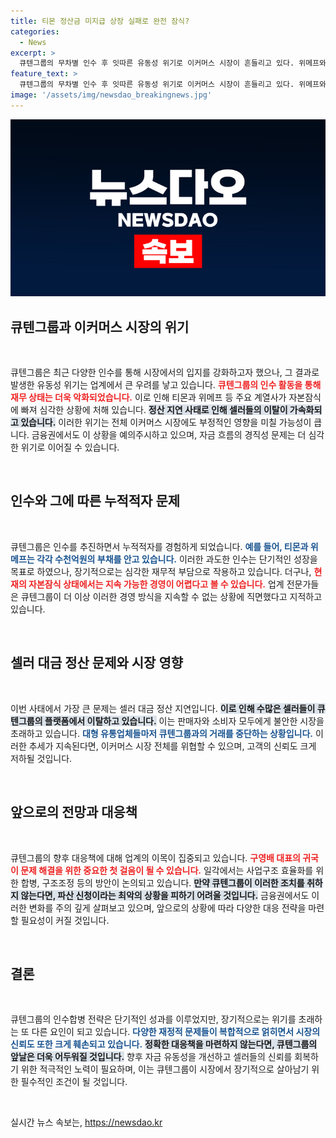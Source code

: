 ```yaml
---
title: 티몬 정산금 미지급 상장 실패로 완전 잠식?
categories:
  - News
excerpt: >
  큐텐그룹의 무차별 인수 후 잇따른 유동성 위기로 이커머스 시장이 흔들리고 있다. 위메프와 티몬의 셀러 대금 정산 지연 사태가 확산하며 자본잠식 우려가 커지는 가운데, 구영배 대표의 귀국이 과연 돌파구가 될 수 있을지注목된다.
feature_text: >
  큐텐그룹의 무차별 인수 후 잇따른 유동성 위기로 이커머스 시장이 흔들리고 있다. 위메프와 티몬의 셀러 대금 정산 지연 사태가 확산하며 자본잠식 우려가 커지는 가운데, 구영배 대표의 귀국이 과연 돌파구가 될 수 있을지注목된다.
image: '/assets/img/newsdao_breakingnews.jpg'
---
```


<p><img src="/assets/img/newsdao_breakingnews.jpg" alt="koreaapp 속보" /></p>

<h2 data-ke-size="size26">큐텐그룹과 이커머스 시장의 위기</h2>

<p data-ke-size="size16">&nbsp;</p>

<p>큐텐그룹은 최근 다양한 인수를 통해 시장에서의 입지를 강화하고자 했으나, 그 결과로 발생한 유동성 위기는 업계에서 큰 우려를 낳고 있습니다. <b><span style="color: #ee2323;">큐텐그룹의 인수 활동을 통해 재무 상태는 더욱 악화되었습니다.</span></b> 이로 인해 티몬과 위메프 등 주요 계열사가 자본잠식에 빠져 심각한 상황에 처해 있습니다. <b><span style="background-color: #21538527;">정산 지연 사태로 인해 셀러들의 이탈이 가속화되고 있습니다.</span></b> 이러한 위기는 전체 이커머스 시장에도 부정적인 영향을 미칠 가능성이 큽니다. 금융권에서도 이 상황을 예의주시하고 있으며, 자금 흐름의 경직성 문제는 더 심각한 위기로 이어질 수 있습니다.</p>

<p data-ke-size="size16">&nbsp;</p>

<h2 data-ke-size="size26">인수와 그에 따른 누적적자 문제</h2>

<p data-ke-size="size16">&nbsp;</p>

<p>큐텐그룹은 인수를 추진하면서 누적적자를 경험하게 되었습니다. <b><span style="color: #1a5490;">예를 들어, 티몬과 위메프는 각각 수천억원의 부채를 안고 있습니다.</span></b> 이러한 과도한 인수는 단기적인 성장을 목표로 하였으나, 장기적으로는 심각한 재무적 부담으로 작용하고 있습니다. 더구나, <b><span style="color: #ee2323;">현재의 자본잠식 상태에서는 지속 가능한 경영이 어렵다고 볼 수 있습니다.</span></b> 업계 전문가들은 큐텐그룹이 더 이상 이러한 경영 방식을 지속할 수 없는 상황에 직면했다고 지적하고 있습니다.</p>

<p data-ke-size="size16">&nbsp;</p>

<h2 data-ke-size="size26">셀러 대금 정산 문제와 시장 영향</h2>

<p data-ke-size="size16">&nbsp;</p>

<p>이번 사태에서 가장 큰 문제는 셀러 대금 정산 지연입니다. <b><span style="background-color: #21538527;">이로 인해 수많은 셀러들이 큐텐그룹의 플랫폼에서 이탈하고 있습니다.</span></b> 이는 판매자와 소비자 모두에게 불안한 시장을 초래하고 있습니다. <b><span style="color: #1a5490;">대형 유통업체들마저 큐텐그룹과의 거래를 중단하는 상황입니다.</span></b> 이러한 추세가 지속된다면, 이커머스 시장 전체를 위협할 수 있으며, 고객의 신뢰도 크게 저하될 것입니다.</p>

<p data-ke-size="size16">&nbsp;</p>

<h2 data-ke-size="size26">앞으로의 전망과 대응책</h2>

<p data-ke-size="size16">&nbsp;</p>

<p>큐텐그룹의 향후 대응책에 대해 업계의 이목이 집중되고 있습니다. <b><span style="color: #ee2323;">구영배 대표의 귀국이 문제 해결을 위한 중요한 첫 걸음이 될 수 있습니다.</span></b> 일각에서는 사업구조 효율화를 위한 합병, 구조조정 등의 방안이 논의되고 있습니다. <b><span style="background-color: #21538527;">만약 큐텐그룹이 이러한 조치를 취하지 않는다면, 파산 신청이라는 최악의 상황을 피하기 어려울 것입니다.</span></b> 금융권에서도 이러한 변화를 주의 깊게 살펴보고 있으며, 앞으로의 상황에 따라 다양한 대응 전략을 마련할 필요성이 커질 것입니다.</p>

<p data-ke-size="size16">&nbsp;</p>

<h2 data-ke-size="size26">결론</h2>

<p data-ke-size="size16">&nbsp;</p>

<p>큐텐그룹의 인수합병 전략은 단기적인 성과를 이루었지만, 장기적으로는 위기를 초래하는 또 다른 요인이 되고 있습니다. <b><span style="color: #1a5490;">다양한 재정적 문제들이 복합적으로 얽히면서 시장의 신뢰도 또한 크게 훼손되고 있습니다.</span></b> <b><span style="background-color: #21538527;">정확한 대응책을 마련하지 않는다면, 큐텐그룹의 앞날은 더욱 어두워질 것입니다.</span></b> 향후 자금 유동성을 개선하고 셀러들의 신뢰를 회복하기 위한 적극적인 노력이 필요하며, 이는 큐텐그룹이 시장에서 장기적으로 살아남기 위한 필수적인 조건이 될 것입니다. </p>

<p data-ke-size="size16">&nbsp;</p>
실시간 뉴스 속보는, <a href="https://newsdao.kr" rel="dofollow">https://newsdao.kr</a>


